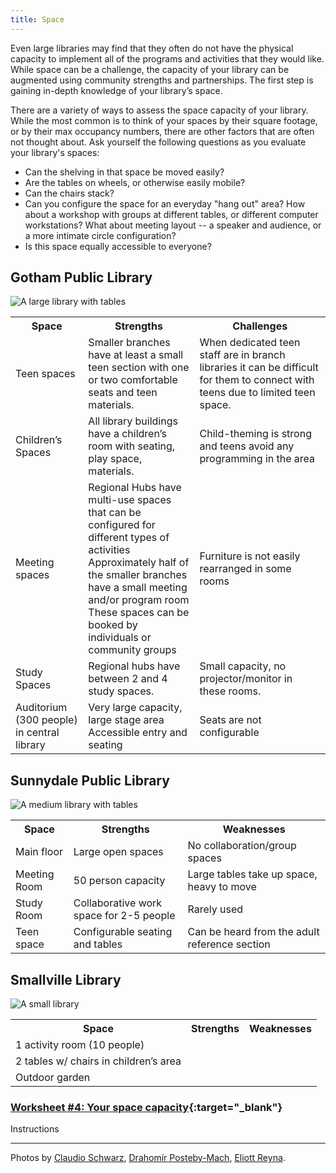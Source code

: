 ```yaml
---
title: Space 
---
```


Even large libraries may find that they often do not have the physical capacity to implement all of the programs and activities that they would like. While space can be a challenge, the capacity of your library can be augmented using community strengths and partnerships. The first step is gaining in-depth knowledge of your library’s space.

There are a variety of ways to assess the space capacity of your library. While the most common is to think of your spaces by their square footage, or by their max occupancy numbers, there are other factors that are often not thought about. Ask yourself the following questions as you evaluate your library's spaces: 

* Can the shelving in that space be moved easily? 
* Are the tables on wheels, or otherwise easily mobile? 
* Can the chairs stack?
* Can you configure the space for an everyday "hang out" area? How about a workshop with groups at different tables, or different computer workstations? What about meeting layout -- a speaker and audience, or a more intimate circle configuration? 
* Is this space equally accessible to everyone?


<div class="colorhighlight color1" markdown="1">

## Gotham Public Library

<img src="{{ site.baseurl }}/img/capacity/big_space.jpeg"  ALT="A large library with tables"/>

<table class="worksheet">
	<tr>
		<th>Space</th>
		<th>Strengths</th>
		<th>Challenges</th>
	</tr>
	<tr>
		<td>Teen spaces</td>
		<td>Smaller branches have at least a small teen section with one or two comfortable seats and teen materials.</td>
		<td>When dedicated teen staff are in branch libraries it can be difficult for them to connect with teens due to limited teen space.</td>
	</tr>
	<tr>
		<td>Children’s Spaces</td>
		<td>All library buildings have a children’s room with seating, play space, materials. </td>
		<td>Child-theming is strong and teens avoid any programming in the area</td>
	</tr>
<tr>	
	<td>Meeting spaces</td>
<td>Regional Hubs have multi-use spaces that can be configured for different types of activities<br/>Approximately half of the smaller branches have a small meeting and/or program room<br/>These spaces can be booked by individuals or community groups
</td>
<td>Furniture is not easily rearranged in some rooms</td>
</tr>
<tr>		
<td>Study Spaces</td>
<td>Regional hubs have between 2 and 4 study spaces. </td>
<td>Small capacity, no projector/monitor in these rooms. </td>
</tr>
<tr>
	<td>Auditorium (300 people) in central library</td>
	<td>Very large capacity, large stage area<br/>Accessible entry and seating</td>
	<td>Seats are not configurable</td></tr>	
</table>
 
</div>




<div class="colorhighlight color2" markdown="1">

## Sunnydale Public Library

<img src="{{ site.baseurl }}/img/capacity/medium_space.jpeg"  ALT="A medium library with tables"/>

<table class="worksheet">
	<tr>
		<th>Space</th>
		<th>Strengths</th>
		<th>Weaknesses</th>
	</tr>
	<tr>
		<td>Main floor</td>
		<td>Large open spaces</td>
		<td>No collaboration/group spaces</td>
	</tr>
	<tr>
		<td>Meeting Room</td>
		<td>50 person capacity</td>
<td>Large tables take up space, heavy to move</td>
</tr>
<tr>
<td>Study Room</td>
<td>Collaborative work space for 2-5 people</td>
<td>Rarely used</td>
</tr>
<tr>
	<td>Teen space</td>
	<td>Configurable seating and tables</td>
	<td>Can be heard from the adult reference section</td>
</tr>
</table>


 
</div>

<div class="colorhighlight color3" markdown="1">

## Smallville Library

<img src="{{ site.baseurl }}/img/capacity/small_space.jpeg"  ALT="A small library"/>


<table class="worksheet">
	<tr>
		<th>Space</th>
		<th>Strengths</th>
		<th>Weaknesses</th>
	</tr>
	<tr>
		<td>1 activity room (10 people)</td>
		<td></td>
		<td></td>
	</tr>
	<tr>
		<td>2 tables w/ chairs in children’s area</td>
		<td></td>
		<td></td>
	</tr>
	<tr>
		<td>Outdoor garden</td>
		<td></td>
		<td></td>
	</tr>
</table>



</div>
<div class="callout activity" markdown="1">
	
### [Worksheet #4: Your space capacity]( ){:target="_blank"}

Instructions
 
</div>

---

Photos by <a href="https://unsplash.com/photos/yUSLlcOkJnk?utm_source=unsplash&utm_medium=referral&utm_content=creditShareLink">Claudio Schwarz</a>, <a href="https://unsplash.com/photos/n4y3eiQSIoc?utm_source=unsplash&utm_medium=referral&utm_content=creditShareLink">Drahomír Posteby-Mach</a>, <a href="https://unsplash.com/photos/kcT-7cirBEw?utm_source=unsplash&utm_medium=referral&utm_content=creditShareLink">Eliott Reyna</a>.


